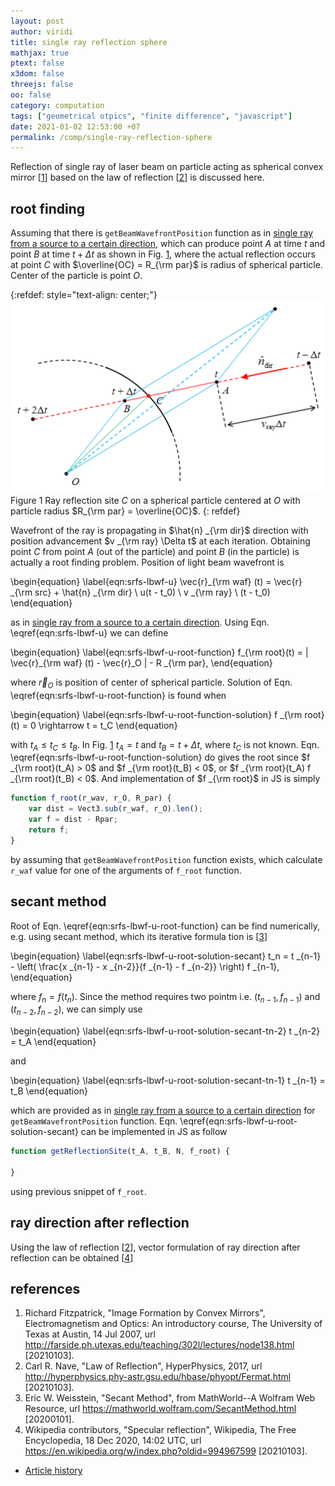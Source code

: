 ```yaml
---
layout: post
author: viridi
title: single ray reflection sphere
mathjax: true
ptext: false
x3dom: false
threejs: false
oo: false
category: computation
tags: ["geometrical otpics", "finite difference", "javascript"]
date: 2021-01-02 12:53:00 +07
permalink: /comp/single-ray-reflection-sphere
---
```

Reflection of single ray of laser beam on particle acting as spherical convex mirror [[1](#ref1)] based on the law of reflection [[2](#ref2)] is discussed here.


## root finding
Assuming that there is `getBeamWavefrontPosition` function as in [single ray from a source to a certain direction](/comp/single-ray-source-direction), which can produce point $A$ at time $t$ and point $B$ at time $t + \Delta t$ as shown in Fig. <a href="#fig:srfs-ray-reflection-site">1</a>, where the actual reflection occurs at point $C$ with $\overline{OC} = R_{\rm par}$ is radius of spherical particle. Center of the particle is point $O$.

{:refdef: style="text-align: center;"}
![..](/assets/img/comp/ray-reflection-sphere.png)
<br />
Figure <a name="fig:srfs-ray-reflection-site">1</a> Ray reflection site $C$ on a spherical particle centered at $O$ with particle radius $R_{\rm par} = \overline{OC}$.
{: refdef}

Wavefront of the ray is propagating in $\hat{n} _{\rm dir}$ direction with position advancement $v _{\rm ray} \Delta t$ at each iteration. Obtaining point $C$ from point $A$ (out of the particle) and point $B$ (in the particle) is actually a root finding problem. Position of light beam wavefront is

\begin{equation}
\label{eqn:srfs-lbwf-u}
\vec{r}_{\rm waf} (t) = \vec{r} _{\rm src} +  \hat{n} _{\rm dir} \ u(t - t_0) \ v _{\rm ray} \ (t - t_0)
\end{equation}

as in [single ray from a source to a certain direction](/comp/single-ray-source-direction). Using Eqn. \eqref{eqn:srfs-lbwf-u} we can define

\begin{equation}
\label{eqn:srfs-lbwf-u-root-function}
f_{\rm root}(t) = \| \vec{r}_{\rm waf} (t) - \vec{r}_O \| - R _{\rm par},
\end{equation}

where $\vec{r}_O$ is position of center of spherical particle. Solution of Eqn. \eqref{eqn:srfs-lbwf-u-root-function} is found when

\begin{equation}
\label{eqn:srfs-lbwf-u-root-function-solution}
f _{\rm root}(t) = 0 \rightarrow t = t_C
\end{equation}

with $t_A \le t_C \le t_B$. In Fig. <a href="#fig:srfs-ray-reflection-site">1</a> $t_A = t$ and $t_B = t + \Delta t$, where $t_C$ is not known. Eqn. \eqref{eqn:srfs-lbwf-u-root-function-solution} do gives the root since $f _{\rm root}(t_A) > 0$ and $f _{\rm root}(t_B) < 0$, or $f _{\rm root}(t_A) f _{\rm root}(t_B) < 0$. And implementation of $f _{\rm root}$ in JS is simply

```javascript
function f_root(r_wav, r_O, R_par) {
	var dist = Vect3.sub(r_waf, r_O).len();
	var f = dist - Rpar;
	return f;
}
```

by assuming that `getBeamWavefrontPosition` function exists, which calculate `r_waf` value for one of the arguments of `f_root` function.


## secant method
Root of Eqn. \eqref{eqn:srfs-lbwf-u-root-function} can be find numerically, e.g. using secant method, which its iterative formula tion is  [[3](#ref3)]

\begin{equation}
\label{eqn:srfs-lbwf-u-root-solution-secant}
t_n = t _{n-1} - \left( \frac{x _{n-1} - x _{n-2}}{f _{n-1} - f _{n-2}} \right) f _{n-1},
\end{equation}

where $f_n = f(t_n)$. Since the method requires two pointm i.e. $(t _{n-1}, f _{n-1})$ and $(t _{n-2}, f _{n-2})$, we can simply use 

\begin{equation}
\label{eqn:srfs-lbwf-u-root-solution-secant-tn-2}
t _{n-2} = t_A
\end{equation}

and

\begin{equation}
\label{eqn:srfs-lbwf-u-root-solution-secant-tn-1}
t _{n-1} = t_B
\end{equation}

which are provided as in [single ray from a source to a certain direction](/comp/single-ray-source-direction) for `getBeamWavefrontPosition` function. Eqn. \eqref{eqn:srfs-lbwf-u-root-solution-secant} can be implemented in JS as follow


```javascript
function getReflectionSite(t_A, t_B, N, f_root) {
	
}
```

using previous snippet of `f_root`.

## ray direction after reflection
Using the law of reflection [[2](#ref2)], vector formulation of ray direction after reflection can be obtained [[4](#ref4)]


## references
1. <a name="ref1"></a>Richard Fitzpatrick, "Image Formation by Convex Mirrors", Electromagnetism and Optics: An introductory course, The University of Texas at Austin, 14 Jul 2007, url <http://farside.ph.utexas.edu/teaching/302l/lectures/node138.html> [20210103].
2. <a name="ref2"></a>Carl R. Nave, "Law of Reflection", HyperPhysics, 2017, url <http://hyperphysics.phy-astr.gsu.edu/hbase/phyopt/Fermat.html> [20210103].
3. <a name="ref3"></a>Eric W. Weisstein, "Secant Method", from MathWorld--A Wolfram Web Resource, url <https://mathworld.wolfram.com/SecantMethod.html> [20200101].
4. <a name="ref4"></a>Wikipedia contributors, "Specular reflection", Wikipedia, The Free Encyclopedia, 18 Dec 2020, 14:02 UTC, url <https://en.wikipedia.org/w/index.php?oldid=994967599> [20210103].

+ [Article history](https://github.com/butiran/butiran.github.io/commits/master/_posts/comp/2021-01-02-single-ray-reflection-sphere.md)

